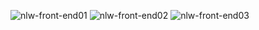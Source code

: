 ![nlw-front-end01](https://user-images.githubusercontent.com/42896706/214221444-3d42f581-eec4-4ff7-8169-a2b879ace2f5.png)
![nlw-front-end02](https://user-images.githubusercontent.com/42896706/214221439-b528e739-1376-4e9f-8cce-f57e992f915d.png)
![nlw-front-end03](https://user-images.githubusercontent.com/42896706/214221736-41505de3-9d43-40c8-9f83-44ee2eaa4348.png)
